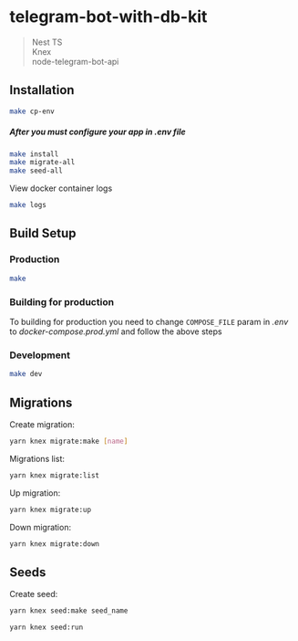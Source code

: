 # telegram-bot-with-db-kit

> Nest TS  
> Knex  
> node-telegram-bot-api  

## Installation

```bash
make cp-env
```

##### After you must configure your app in .env file

```bash
make install
make migrate-all
make seed-all
```

View docker container logs

```bash
make logs
```

## Build Setup

### Production

```bash
make
```

### Building for production

To building for production you need to change `COMPOSE_FILE` param in *.env* to *docker-compose.prod.yml* and follow the above steps

### Development

```bash
make dev
```

## Migrations

Create migration:  

```bash
yarn knex migrate:make [name]
```

Migrations list:  

```bash
yarn knex migrate:list
```

Up migration:  

```bash
yarn knex migrate:up
```

Down migration:  

```bash
yarn knex migrate:down
```

## Seeds

Create seed:  

```bash
yarn knex seed:make seed_name
```

```bash
yarn knex seed:run
```
